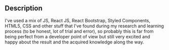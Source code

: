 
## Description

I've used a mix of JS, React JS, React Bootstrap, Styled Components, HTML5, CSS and other stuff that I've found during my research and learning process (to be honest, lot of trial and error), so probably this is far from being perfect from a developer point of view but still very excited and happy about the result and the acquired knowledge along the way.
